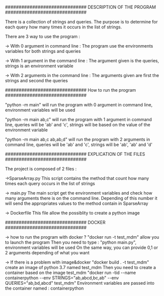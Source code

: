 ############################## DESCRIPTION OF THE PROGRAM ##############################

There is a collection of strings and queries.
The purpose is to determine for each query how many times it occurs in the list of strings.

There are 3 way to use the program :

-> With 0 argument in command line :
The program use the environments variables for both strings and queries

-> With 1 argument in the command line :
The argument given is the queries, strings is an environment variable

-> With 2 arguments in the command line :
The arguments given are first the strings and second the queries


############################## How to run the program ##############################

"python -m main" will run the program with 0 argument in command line, environment variables will be used

"python -m main ab,c" will run the program with 1 argument in command line, queries will be 'ab' and 'c', strings
will be based on the value of the environment variable

"python -m main ab,c ab,ab,d" will run the program with 2 arguments in command line, queries will be 'ab' and 'c',
strings will be 'ab', 'ab' and 'd'

############################## EXPLICATION OF THE FILES ##############################

The project is composed of 2 files :

->SparseArray.py
This script contains the method that count how many times each query occurs in the list of strings

-> main.py
The main script get the environment variables and check how many arguments there is on the command line.
Depending of this number it will send the appropriates values to the method contain in SparseArray

-> Dockerfile
This file allow the possiblity to create a python image

############################## DOCKER ##############################

-> how to run the program with docker ?
"docker run -t test_mdm" allow you to launch the program
Then you need to type : "python main.py", environment variables will be used
On the same way, you can provide 0,1 or 2 arguments depending of what you want

-> If there is a problem with image&docker
"docker build . -t test_mdm" create an image of python 3.7 named test_mdm
Then you need to create a container based on the image test_mdm
"docker run -tid --name containerpython --env STRINGS="ab,abcd,bc,ab" --env QUERIES="ab,bd,abcd" test_mdm"
Environment variables are passed into the container named : containerpython